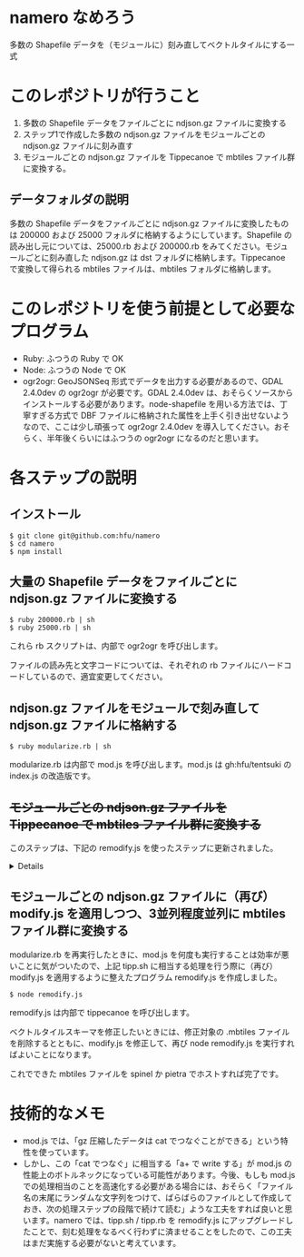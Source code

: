 # namero なめろう
多数の Shapefile データを（モジュールに）刻み直してベクトルタイルにする一式

# このレポジトリが行うこと
1. 多数の Shapefile データをファイルごとに ndjson.gz ファイルに変換する
2. ステップ1で作成した多数の ndjson.gz ファイルをモジュールごとの ndjson.gz ファイルに刻み直す
3. モジュールごとの ndjson.gz ファイルを Tippecanoe で mbtiles ファイル群に変換する。

## データフォルダの説明
多数の Shapefile データをファイルごとに ndjson.gz ファイルに変換したものは 200000 および 25000 フォルダに格納するようにしています。Shapefile の読み出し元については、25000.rb および 200000.rb をみてください。モジュールごとに刻み直した ndjson.gz は dst フォルダに格納します。Tippecanoe で変換して得られる mbtiles ファイルは、mbtiles フォルダに格納します。

# このレポジトリを使う前提として必要なプログラム
- Ruby: ふつうの Ruby で OK
- Node: ふつうの Node で OK
- ogr2ogr: GeoJSONSeq 形式でデータを出力する必要があるので、GDAL 2.4.0dev の ogr2ogr が必要です。GDAL 2.4.0dev は、おそらくソースからインストールする必要があります。node-shapefile を用いる方法では、丁寧すぎる方式で DBF ファイルに格納された属性を上手く引き出せないようなので、ここは少し頑張って ogr2ogr 2.4.0dev を導入してください。おそらく、半年後くらいにはふつうの ogr2ogr になるのだと思います。

# 各ステップの説明
## インストール
```console
$ git clone git@github.com:hfu/namero
$ cd namero
$ npm install
```

## 大量の Shapefile データをファイルごとに ndjson.gz ファイルに変換する
```console
$ ruby 200000.rb | sh
$ ruby 25000.rb | sh
```
これら rb スクリプトは、内部で ogr2ogr を呼び出します。

ファイルの読み先と文字コードについては、それぞれの rb ファイルにハードコードしているので、適宜変更してください。

## ndjson.gz ファイルをモジュールで刻み直して ndjson.gz ファイルに格納する
```console
$ ruby modularize.rb | sh
```
modularize.rb は内部で mod.js を呼び出します。mod.js は gh:hfu/tentsuki の index.js の改造版です。

## <strike>モジュールごとの ndjson.gz ファイルを Tippecanoe で mbtiles ファイル群に変換する</strike>
このステップは、下記の remodify.js を使ったステップに更新されました。
<details>
```console
$ tipp.sh | sh
```
tippe.sh は内部で UNIX の find コマンドと、tippecanoe を呼び出します。
</details>

## モジュールごとの ndjson.gz ファイルに（再び）modify.js を適用しつつ、3並列程度並列に mbtiles ファイル群に変換する
modularize.rb を再実行したときに、mod.js を何度も実行することは効率が悪いことに気がついたので、上記 tipp.sh に相当する処理を行う際に（再び）modify.js を適用するように整えたプログラム remodify.js を作成しました。

```console
$ node remodify.js
```

remodify.js は内部で tippecanoe を呼び出します。

ベクトルタイルスキーマを修正したいときには、修正対象の .mbtiles ファイルを削除するとともに、modify.js を修正して、再び node remodify.js を実行すればよいことになります。

これでできた mbtiles ファイルを spinel か pietra でホストすれば完了です。


# 技術的なメモ
- mod.js では、「gz 圧縮したデータは cat でつなぐことができる」という特性を使っています。
- しかし、この「cat でつなぐ」に相当する「a+ で write する」が mod.js の性能上のボトルネックになっている可能性があります。今後、もしも mod.js での処理相当のことを高速化する必要がある場合には、おそらく「ファイル名の末尾にランダムな文字列をつけて、ばらばらのファイルとして作成しておき、次の処理ステップの段階で続けて読む」ような工夫をすれば良いと思います。namero では、tipp.sh / tipp.rb を remodify.js にアップグレードしたことで、刻む処理をなるべく行わずに済ませることをしたので、この工夫はまだ実施する必要がないと考えています。
